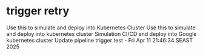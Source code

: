 # trigger retry
Use this to simulate and deploy into Kubernetes Cluster
Use this to simulate and deploy into kubernetes cluster
Simulation CI/CD and deploy into Google kubernetes cluster
Update pipeline trigger test - Fri Apr 11 21:46:34 SEAST 2025
